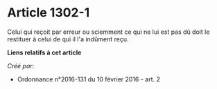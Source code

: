 # Article 1302-1

Celui qui reçoit par erreur ou sciemment ce qui ne lui est pas dû doit le restituer à celui de qui il l'a indûment reçu.

**Liens relatifs à cet article**

_Créé par_:

  - Ordonnance n°2016-131 du 10 février 2016 - art. 2
